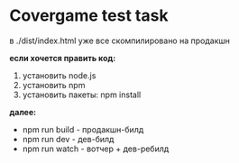 # Covergame test task

в ./dist/index.html уже все скомпилировано на продакшн

**если хочется править код:**

1. установить node.js
2. установить npm
3. установить пакеты: npm install

**далее:**

- npm run build - продакшн-билд
- npm run dev - дев-билд
- npm run watch - вотчер + дев-ребилд
